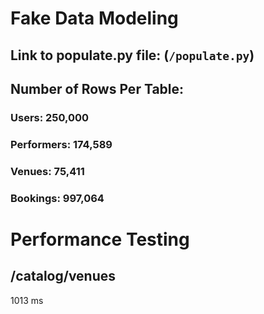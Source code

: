 # Fake Data Modeling

## Link to populate.py file: (`/populate.py`)

## Number of Rows Per Table:

### Users: 250,000

### Performers: 174,589

### Venues: 75,411

### Bookings: 997,064

# Performance Testing

## /catalog/venues

1013 ms

